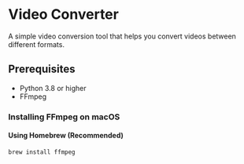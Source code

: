 # Video Converter

A simple video conversion tool that helps you convert videos between different formats.

## Prerequisites

- Python 3.8 or higher
- FFmpeg

### Installing FFmpeg on macOS

#### Using Homebrew (Recommended)

```bash
brew install ffmpeg
```
